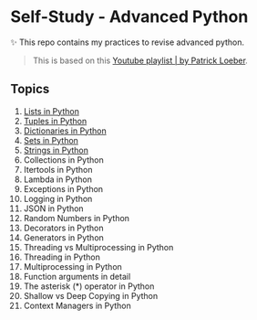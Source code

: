 # Self-Study - Advanced Python

✨ This repo contains my practices to revise advanced python.

> This is based on this [Youtube playlist | by Patrick Loeber](https://youtube.com/playlist?list=PLqnslRFeH2UqLwzS0AwKDKLrpYBKzLBy2&si=jB85SFN5mzNi92ft).

## Topics
1. [Lists in Python](lists.py)
2. [Tuples in Python](tuples.py)
3. [Dictionaries in Python](dictionaries.py)
4. [Sets in Python](sets.py)
5. [Strings in Python](strings.py)
6. Collections in Python 
7. Itertools in Python
8. Lambda in Python 
9. Exceptions in Python 
10. Logging in Python 
11. JSON in Python 
12. Random Numbers in Python 
13. Decorators in Python
14. Generators in Python 
15. Threading vs Multiprocessing in Python
16. Threading in Python
17. Multiprocessing in Python
18. Function arguments in detail
19. The asterisk (*) operator in Python
20. Shallow vs Deep Copying in Python
21. Context Managers in Python
